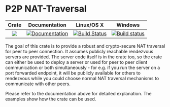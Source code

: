 # P2P NAT-Traversal

|Crate|Documentation|Linux/OS X|Windows|
|:---:|:-----------:|:--------:|-------|
| [![](http://meritbadge.herokuapp.com/p2p)](https://crates.io/crates/p2p) | [![Documentation](https://docs.rs/p2p/badge.svg)](https://docs.rs/p2p) | [![Build Status](https://travis-ci.org/ustulation/p2p.svg?branch=master)](https://travis-ci.org/ustulation/p2p) | [![Build status](https://ci.appveyor.com/api/projects/status/ajw6ab26p86jdac4/branch/master?svg=true)](https://ci.appveyor.com/project/MaidSafe-QA/p2p/branch/master)


The goal of this crate is to provide a robust and crypto-secure NAT traversal for peer to peer connection. It assumes publicly reachable rendezvous servers are provided. The server code itself is in the crate too, so the crate can either be used to deploy a server or used for peer to peer client communication or both simultaneously - for e.g. if you run the server on a port forwarded endpoint, it will be publicly available for others to rendezvous while you could choose normal NAT traversal mechanisms to communicate with other peers.

Please refer to the documentation above for detailed explanation. The examples show how the crate can be used.
